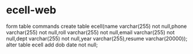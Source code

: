 # ecell-web
form
table commands
create table ecell(name varchar(255) not null,phone varchar(255) not null,roll varchar(255) not null,email varchar(255) not null,dept varchar(255) not null,year varchar(255),resume varchar(20000));
alter table ecell add dob date not null;
